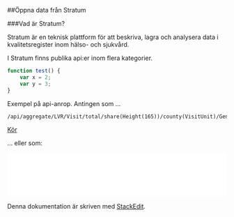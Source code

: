 ##Öppna data från Stratum

###Vad är Stratum?

Stratum är en teknisk plattform för att beskriva, lagra och analysera data i kvalitetsregister inom hälso- och sjukvård.

I Stratum finns publika api:er inom flera kategorier. 

``` javascript
function test() {
	var x = 2;
	var y = 3;
}
```
Exempel på api-anrop. Antingen som ...
```
/api/aggregate/LVR/Visit/total/share(Height(165))/county(VisitUnit)/Gender 
```

<a href="http://stratum.registercentrum.se/api/aggregate/LVR/Visit/total/share(Height(165))/county(VisitUnit)/Gender?apikey=bK3H9bwaG4o=" target="_blank">Kör</a>

... eller som:
<iframe width="100%" height="100" src="//jsfiddle.net/medicor/y40pxfxt/embedded/result/" frameborder="0"></iframe>

Denna dokumentation är skriven med [<i class="icon-provider-stackedit"></i> StackEdit](https://stackedit.io/).
